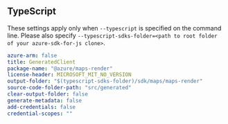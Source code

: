 ## TypeScript

These settings apply only when `--typescript` is specified on the command line.
Please also specify `--typescript-sdks-folder=<path to root folder of your azure-sdk-for-js clone>`.

``` yaml $(typescript)
azure-arm: false
title: GeneratedClient
package-name: "@azure/maps-render"
license-header: MICROSOFT_MIT_NO_VERSION
output-folder: "$(typescript-sdks-folder)/sdk/maps/maps-render"
source-code-folder-path: "src/generated"
clear-output-folder: false
generate-metadata: false
add-credentials: false
credential-scopes: ""
```
